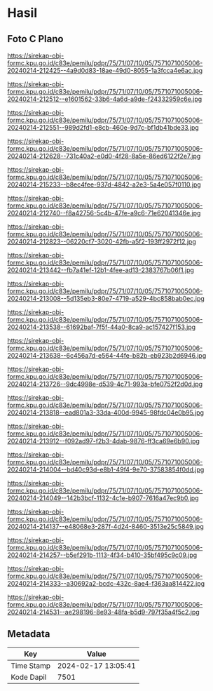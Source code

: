 # Hasil

## Foto C Plano

https://sirekap-obj-formc.kpu.go.id/c83e/pemilu/pdpr/75/71/07/10/05/7571071005006-20240214-212425--4a9d0d83-18ae-49d0-8055-1a3fcca4e6ac.jpg

https://sirekap-obj-formc.kpu.go.id/c83e/pemilu/pdpr/75/71/07/10/05/7571071005006-20240214-212512--e1601562-33b6-4a6d-a9de-f24332959c6e.jpg

https://sirekap-obj-formc.kpu.go.id/c83e/pemilu/pdpr/75/71/07/10/05/7571071005006-20240214-212551--989d2fd1-e8cb-460e-9d7c-bf1db41bde33.jpg

https://sirekap-obj-formc.kpu.go.id/c83e/pemilu/pdpr/75/71/07/10/05/7571071005006-20240214-212628--731c40a2-e0d0-4f28-8a5e-86ed6122f2e7.jpg

https://sirekap-obj-formc.kpu.go.id/c83e/pemilu/pdpr/75/71/07/10/05/7571071005006-20240214-215233--b8ec4fee-937d-4842-a2e3-5a4e057f0110.jpg

https://sirekap-obj-formc.kpu.go.id/c83e/pemilu/pdpr/75/71/07/10/05/7571071005006-20240214-212740--f8a42756-5c4b-47fe-a9c6-71e62041346e.jpg

https://sirekap-obj-formc.kpu.go.id/c83e/pemilu/pdpr/75/71/07/10/05/7571071005006-20240214-212823--06220cf7-3020-42fb-a5f2-193ff2972f12.jpg

https://sirekap-obj-formc.kpu.go.id/c83e/pemilu/pdpr/75/71/07/10/05/7571071005006-20240214-213442--fb7a41ef-12b1-4fee-ad13-2383767b06f1.jpg

https://sirekap-obj-formc.kpu.go.id/c83e/pemilu/pdpr/75/71/07/10/05/7571071005006-20240214-213008--5d135eb3-80e7-4719-a529-4bc858bab0ec.jpg

https://sirekap-obj-formc.kpu.go.id/c83e/pemilu/pdpr/75/71/07/10/05/7571071005006-20240214-213538--61692baf-7f5f-44a0-8ca9-ac157427f153.jpg

https://sirekap-obj-formc.kpu.go.id/c83e/pemilu/pdpr/75/71/07/10/05/7571071005006-20240214-213638--6c456a7d-e564-44fe-b82b-eb923b2d6946.jpg

https://sirekap-obj-formc.kpu.go.id/c83e/pemilu/pdpr/75/71/07/10/05/7571071005006-20240214-213726--9dc4998e-d539-4c71-993a-bfe0752f2d0d.jpg

https://sirekap-obj-formc.kpu.go.id/c83e/pemilu/pdpr/75/71/07/10/05/7571071005006-20240214-213818--ead801a3-33da-400d-9945-98fdc04e0b95.jpg

https://sirekap-obj-formc.kpu.go.id/c83e/pemilu/pdpr/75/71/07/10/05/7571071005006-20240214-213912--f092ad97-f2b3-4dab-9876-ff3ca69e6b90.jpg

https://sirekap-obj-formc.kpu.go.id/c83e/pemilu/pdpr/75/71/07/10/05/7571071005006-20240214-214004--bd40c93d-e8b1-49f4-9e70-37583854f0dd.jpg

https://sirekap-obj-formc.kpu.go.id/c83e/pemilu/pdpr/75/71/07/10/05/7571071005006-20240214-214049--142b3bcf-1132-4c1e-b907-7616a47ec9b0.jpg

https://sirekap-obj-formc.kpu.go.id/c83e/pemilu/pdpr/75/71/07/10/05/7571071005006-20240214-214137--e48068e3-287f-4d24-8460-3513e25c5849.jpg

https://sirekap-obj-formc.kpu.go.id/c83e/pemilu/pdpr/75/71/07/10/05/7571071005006-20240214-214257--b5ef291b-1113-4f34-b410-35bf495c9c09.jpg

https://sirekap-obj-formc.kpu.go.id/c83e/pemilu/pdpr/75/71/07/10/05/7571071005006-20240214-214333--a30692a2-bcdc-432c-8ae4-f363aa814422.jpg

https://sirekap-obj-formc.kpu.go.id/c83e/pemilu/pdpr/75/71/07/10/05/7571071005006-20240214-214531--ae298196-8e93-48fa-b5d9-797f35a4f5c2.jpg


## Metadata

| Key        | Value               |
| ---------- | ------------------- |
| Time Stamp | 2024-02-17 13:05:41 |
| Kode Dapil | 7501                |



